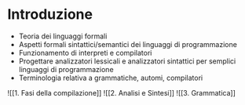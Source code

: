 # Introduzione

- Teoria dei linguaggi formali
- Aspetti formali sintattici/semantici dei linguaggi di programmazione
- Funzionamento di interpreti e compilatori
- Progettare analizzatori lessicali e analizzatori sintattici per semplici linguaggi di programmazione
- Terminologia relativa a grammatiche, automi, compilatori

![[1. Fasi della compilazione]]
![[2. Analisi e Sintesi]]
![[3. Grammatica]]

